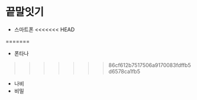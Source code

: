 # 끝말잇기

- 스마트폰
<<<<<<< HEAD



=======
- 폰타나
>>>>>>> 86cf612b7517506a9170083fdffb5d6578ca1fb5



- 나비
- 비밀


